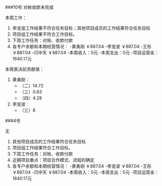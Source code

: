 ###10号
对帐收款未完成

本周工作：

1. 李宠波工作结果不符合任务目标；其他项目成员的工作结果符合任务目标
2. 项目组工作结果不符合工作目标。
3. 下周工作任务：对账、收款付款
4. 各专户余额和本期经营情况：
-黄勇刚 ￥887.04
-李宠波 ￥887.04
-王彤 ￥887.04
-闫中天 ￥887.04
-本周收入：0元
-本周支出：0元
-项目运营金：1640.17元

本周表决前贡献值：
1. 黄勇刚：
	- （二）14.72
	- （三）0.63
	- （四）4.28
2. 李宠波：
	- （三）8


###4号

无


1. 其他项目成员的工作结果符合任务目标
2. 项目组工作结果符合工作目标。
3. 下周工作任务：对账、收款付款
4. 近期项目重点：项目合作模式、流程的确定
5. 各专户余额和本期经营情况：
-黄勇刚 ￥887.04
-李宠波 ￥887.04
-王彤 ￥887.04
-闫中天 ￥887.04
-本周收入：0元
-本周支出：0元
-项目运营金：1640.17元